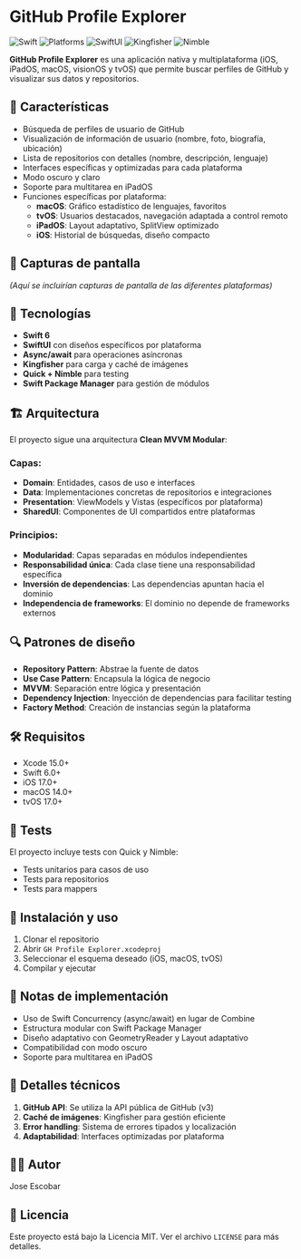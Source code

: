 # GitHub Profile Explorer

![Swift](https://img.shields.io/badge/Swift-6-orange.svg)
![Platforms](https://img.shields.io/badge/platforms-iOS%20|%20iPadOS%20|%20macOS%20|%20tvOS-blue.svg)
![SwiftUI](https://img.shields.io/badge/SwiftUI-blue.svg)
![Kingfisher](https://img.shields.io/badge/Kingfisher-yellow.svg)
![Nimble](https://img.shields.io/badge/Nimble-green.svg)

**GitHub Profile Explorer** es una aplicación nativa y multiplataforma (iOS, iPadOS, macOS, visionOS y tvOS) que permite buscar perfiles de GitHub y visualizar sus datos y repositorios.

## 🚀 Características

- Búsqueda de perfiles de usuario de GitHub
- Visualización de información de usuario (nombre, foto, biografía, ubicación)
- Lista de repositorios con detalles (nombre, descripción, lenguaje)
- Interfaces específicas y optimizadas para cada plataforma
- Modo oscuro y claro
- Soporte para multitarea en iPadOS
- Funciones específicas por plataforma:
  - **macOS**: Gráfico estadístico de lenguajes, favoritos
  - **tvOS**: Usuarios destacados, navegación adaptada a control remoto
  - **iPadOS**: Layout adaptativo, SplitView optimizado
  - **iOS**: Historial de búsquedas, diseño compacto

## 📱 Capturas de pantalla

*(Aquí se incluirían capturas de pantalla de las diferentes plataformas)*

## 🧰 Tecnologías

- **Swift 6** 
- **SwiftUI** con diseños específicos por plataforma
- **Async/await** para operaciones asíncronas
- **Kingfisher** para carga y caché de imágenes
- **Quick + Nimble** para testing
- **Swift Package Manager** para gestión de módulos

## 🏗️ Arquitectura

El proyecto sigue una arquitectura **Clean MVVM Modular**:

### Capas:

- **Domain**: Entidades, casos de uso e interfaces
- **Data**: Implementaciones concretas de repositorios e integraciones
- **Presentation**: ViewModels y Vistas (específicos por plataforma)
- **SharedUI**: Componentes de UI compartidos entre plataformas

### Principios:

- **Modularidad**: Capas separadas en módulos independientes
- **Responsabilidad única**: Cada clase tiene una responsabilidad específica
- **Inversión de dependencias**: Las dependencias apuntan hacia el dominio
- **Independencia de frameworks**: El dominio no depende de frameworks externos

## 🔍 Patrones de diseño

- **Repository Pattern**: Abstrae la fuente de datos
- **Use Case Pattern**: Encapsula la lógica de negocio
- **MVVM**: Separación entre lógica y presentación
- **Dependency Injection**: Inyección de dependencias para facilitar testing
- **Factory Method**: Creación de instancias según la plataforma

## 🛠️ Requisitos

- Xcode 15.0+
- Swift 6.0+
- iOS 17.0+
- macOS 14.0+
- tvOS 17.0+

## 🧪 Tests

El proyecto incluye tests con Quick y Nimble:

- Tests unitarios para casos de uso
- Tests para repositorios
- Tests para mappers

## 🚧 Instalación y uso

1. Clonar el repositorio
2. Abrir `GH Profile Explorer.xcodeproj`
3. Seleccionar el esquema deseado (iOS, macOS, tvOS)
4. Compilar y ejecutar

## 📝 Notas de implementación

- Uso de Swift Concurrency (async/await) en lugar de Combine
- Estructura modular con Swift Package Manager
- Diseño adaptativo con GeometryReader y Layout adaptativo
- Compatibilidad con modo oscuro
- Soporte para multitarea en iPadOS

## 🧩 Detalles técnicos

1. **GitHub API**: Se utiliza la API pública de GitHub (v3)
2. **Caché de imágenes**: Kingfisher para gestión eficiente
3. **Error handling**: Sistema de errores tipados y localización
4. **Adaptabilidad**: Interfaces optimizadas por plataforma

## 🧑‍💻 Autor

Jose Escobar

## 📄 Licencia

Este proyecto está bajo la Licencia MIT. Ver el archivo `LICENSE` para más detalles. 